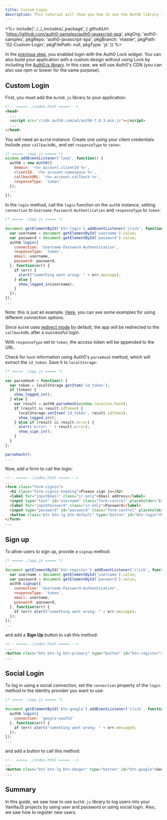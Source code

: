 ```yaml
---
title: Custom Login
description: This tutorial will show you how to use the Auth0 library to add custom authentication and authorization to your web app.
---
```


<%= include('../../_includes/_package', {
  githubUrl: 'https://github.com/auth0-samples/auth0-javascript-spa',
  pkgOrg: 'auth0-samples',
  pkgRepo: 'auth0-javascript-spa',
  pkgBranch: 'master',
  pkgPath: '02-Custom-Login',
  pkgFilePath: null,
  pkgType: 'js'
}) %>

In the [previous step](/quickstart/spa/vanillajs/01-login), you enabled login with the Auth0 Lock widget. You can also build your application with a custom design without using Lock by including the [Auth0.js library](/libraries/auth0js). In this case, we will use Auth0's CDN (you can also use npm or bower for the same purpose).

## Custom Login

First, you must add the `Auth0.js` library to your application:

```html
<!-- ===== ./index.html ===== -->
<head>
  ...
  <script src="//cdn.auth0.com/w2/auth0-7.0.3.min.js"></script>
  ...
</head>
```

You will need an `Auth0` instance. Create one using your client credentials. Include your `callbackURL`, and set `responseType` to `token`:

```javascript
/* ===== ./app.js ===== */
window.addEventListener('load', function() {
  auth0 = new Auth0({
    domain: '<%= account.clientId %>',
    clientID: '<%= account.namespace %>',
    callbackURL: '<%= account.callback %>',
    responseType: 'token'
  });
  ...
});
```

In the `login` method, call the `login` function on the `auth0` instance, setting `connection` to `Username-Password-Authentication` and `responseType` to `token`:

```javascript
/* ===== ./app.js ===== */
...
document.getElementById('btn-login').addEventListener('click', function() {
  var username = document.getElementById('username').value;
  var password = document.getElementById('password').value;
  auth0.login({
    connection: 'Username-Password-Authentication',
    responseType: 'token',
    email: username,
    password: password,
  }, function(err) {
    if (err) {
      alert("something went wrong: " + err.message);
    } else {
      show_logged_in(username);
    }
  });
});
...
```

Note: this is just an example. [Here](https://auth0.com/docs/libraries/auth0js#login), you can see some examples for using different connection options.

Since `Auth0` uses [redirect mode](https://github.com/auth0/auth0.js#redirect-mode) by default, the app will be redirected to the `callbackURL` after a successful login.

With `responseType` set to `token`, the access token will be appended to the URL.

Check for `hash` information using Auth0's `parseHash` method, which will extract the `id_token`. Save it to `localStorage`:

```javascript
/* ===== ./app.js ===== */
...
var parseHash = function() {
  var token = localStorage.getItem('id_token');
  if (token) {
    show_logged_in();
  } else {
    var result = auth0.parseHash(window.location.hash);
    if (result && result.idToken) {
      localStorage.setItem('id_token', result.idToken);
      show_logged_in();
    } else if (result && result.error) {
      alert('error: ' + result.error);
      show_sign_in();
    }
  }
};

parseHash();
...
```

Now, add a form to call the login:

```html
<!-- ===== ./index.html ===== -->
...
<form class="form-signin">
  <h2 class="form-signin-heading">Please sign in</h2>
  <label for="inputEmail" class="sr-only">Email address</label>
  <input type="text" id="username" class="form-control" placeholder="Email address" autofocus required>
  <label for="inputPassword" class="sr-only">Password</label>
  <input type="password" id="password" class="form-control" placeholder="Password" required>
  <button class="btn btn-lg btn-default" type="button" id="btn-login">Sign In</button>
</form>
...
```

## Sign up

To allow users to sign up, provide a `signup` method:

```javascript
/* ===== ./app.js ===== */
...
document.getElementById('btn-register').addEventListener('click', function() {
  var username = document.getElementById('username').value;
  var password = document.getElementById('password').value;
  auth0.signup({
    connection: 'Username-Password-Authentication',
    responseType: 'token',
    email: username,
    password: password,
  }, function(err) {
    if (err) alert("something went wrong: " + err.message);
  });
});
...
```

and add a **Sign Up** button to call this method:

```html
<!-- ===== ./index.html ===== -->
...
<button class="btn btn-lg btn-primary" type="button" id="btn-register">Sign Up</button>
...
```

## Social Login

To log in using a social connection, set the `connection` property of the `login` method to the identity provider you want to use:

```javascript
/* ===== ./app.js ===== */
...
document.getElementById('btn-google').addEventListener('click', function() {
  auth0.login({
    connection: 'google-oauth2'
  }, function(err) {
    if (err) alert("something went wrong: " + err.message);
  });
});
...
```

and add a button to call this method:

```html
<!-- ===== ./index.html ===== -->
...
<button class="btn btn-lg btn-danger" type="button" id="btn-google">Google</button>
...
```

## Summary

In this guide, we saw how to use `Auth0.js` library to log users into your VanillaJS projects by using user and password or using social login. Also, we saw how to register new users.
